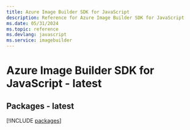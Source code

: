 ```yaml
---
title: Azure Image Builder SDK for JavaScript
description: Reference for Azure Image Builder SDK for JavaScript
ms.date: 05/31/2024
ms.topic: reference
ms.devlang: javascript
ms.service: imagebuilder
---
```

# Azure Image Builder SDK for JavaScript - latest
## Packages - latest
[!INCLUDE [packages](image-builder-index.md)]